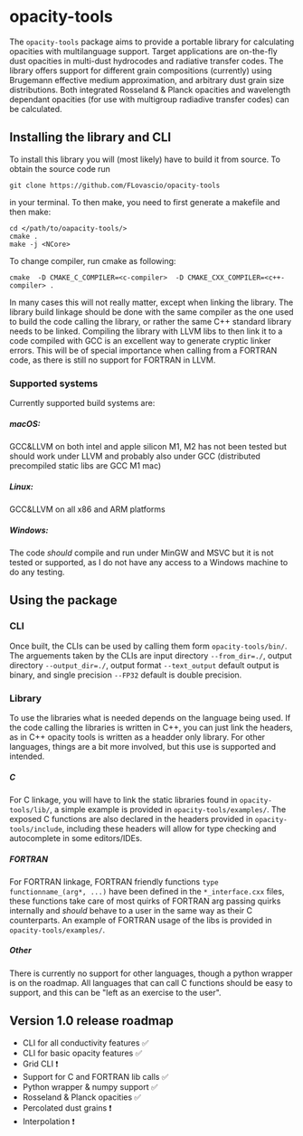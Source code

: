 # opacity-tools
The ```opacity-tools``` package aims to provide a portable library for calculating opacities with multilanguage support.
Target applications are on-the-fly dust opacities in multi-dust hydrocodes and radiative transfer codes. The library offers support for different grain compositions (currently) using Brugemann effective medium approximation, and arbitrary dust grain size distributions. Both integrated Rosseland & Planck opacities and wavelength dependant opacities (for use with multigroup radiadive transfer codes) can be calculated.

## Installing the library and CLI
To install this library you will (most likely) have to build it from source. To obtain the source code run
```
git clone https://github.com/FLovascio/opacity-tools
```
in your terminal.
To then make, you need to first generate a makefile and then make:
```
cd </path/to/oapacity-tools/>
cmake .
make -j <NCore>
```
To change compiler, run cmake as following:
```
cmake  -D CMAKE_C_COMPILER=<c-compiler>  -D CMAKE_CXX_COMPILER=<c++-compiler> .
```
In many cases this will not really matter, except when linking the library. The library build linkage should be done with the same compiler as the one used to build the code calling the library, or rather the same C++ standard library needs to be linked. Compiling the library with LLVM libs to then link it to a code compiled with GCC is an excellent way to generate cryptic linker errors. This will be of special importance when calling from a FORTRAN code, as there is still no support for FORTRAN in LLVM.
### Supported systems
Currently supported build systems are:
##### macOS:
GCC&LLVM on both intel and apple silicon M1, M2 has not been tested but should work under LLVM and probably also under GCC (distributed precompiled static libs are GCC M1 mac)

##### Linux:
GCC&LLVM on all x86 and ARM platforms

##### Windows:
The code _should_ compile and run under MinGW and MSVC but it is not tested or supported, as I do not have any access to a Windows machine to do any testing.

## Using the package
### CLI
Once built, the CLIs can be used by calling them form `opacity-tools/bin/`. The arguements taken by the CLIs are input directory `--from_dir=./`, output directory `--output_dir=./`, output format `--text_output` default output is binary, and single precision `--FP32` default is double precision.

### Library
To use the libraries what is needed depends on the language being used. If the code calling the libraries is written in C++, you can just link the headers, as in C++ opacity tools is written as a headder only library. For other languages, things are a bit more involved, but this use is supported and intended. 

##### C
For C linkage, you will have to link the static libraries found in `opacity-tools/lib/`, a simple example is provided in `opacity-tools/examples/`. The exposed C functions are also declared in the headers provided in `opacity-tools/include`, including these headers will allow for type checking and autocomplete in some editors/IDEs.

##### FORTRAN
For FORTRAN linkage, FORTRAN friendly functions `type functionname_(arg*, ...)` have been defined in the `*_interface.cxx` files, these functions take care of most quirks of FORTRAN arg passing quirks internally and _should_ behave to a user in the same way as their C counterparts. An example of FORTRAN usage of the libs is provided in `opacity-tools/examples/`. 

##### Other
There is currently no support for other languages, though a python wrapper is on the roadmap. All languages that can call C functions should be easy to support, and this can be "left as an exercise to the user".


## Version 1.0 release roadmap

- CLI for all conductivity features   ✅
- CLI for basic opacity features      ✅
- Grid CLI                            ❗️
- Support for C and FORTRAN lib calls ✅
- Python wrapper & numpy support      ✅ 
- Rosseland & Planck opacities        ✅ 
- Percolated dust grains              ❗️
- Interpolation                       ❗️
